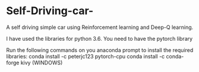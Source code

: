 # Self-Driving-car-
A self driving simple car using Reinforcement learning and Deep-Q learning.

I have used the libraries for python 3.6.
You need to have the pytorch library

Run the following commands on you anaconda prompt to install the required libraries:
    conda install -c peterjc123 pytorch-cpu
    conda install -c conda-forge kivy
 (WINDOWS)
 
 
